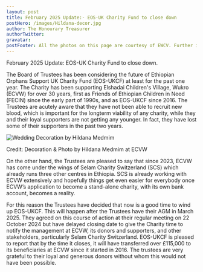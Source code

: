 ```yaml
---
layout: post
title: February 2025 Update:- EOS-UK Charity Fund to close down
postHero: /images/Hildana-decor.jpg
author: The Honourary Treasurer
authorTwitter: 
gravatar:
postFooter: All the photos on this page are courtesy of EWCV. Further information could be obtained by calling +44(0)7867 727445 or at <a href="mailto:eosukcharityfund@gmail.com">eosukcharityfund@gmail.com</a>
---
```

February 2025 Update: EOS-UK Charity Fund to close down.

The Board of Trustees has been considering the future of Ethiopian Orphans Support UK Charity Fund (EOS-UKCF) at least for the past one year. The Charity has been supporting Elshadai Children's Village, Wukro (ECVW) for over 30 years, first as Friends of Ethiopian Children in Need (FECIN) since the early part of 1990s, and as EOS-UKCF since 2016. The Trustees are acutely aware that they have not been able to recruit new blood, which is important for the longterm viability of any charity, while they and their loyal supporters are not getting any younger. In fact, they have lost some of their supporters in the past two years.

<div class="bordered pull-left tiny text-center">
	<img src="{{ base }}/images/Hildana-decor.jpg" alt="Wedding Decoration by Hildana Medmim" class="img-responsive center-block" />
	<div class="caption">
		<p>Credit: Decoration & Photo by Hildana Medmim at ECVW</p>
	</div>
</div>  

On the other hand, the Trustees are pleased to say that since 2023, ECVW has come under the wings of Selam Charity Switzerland (SCS) which already runs three other centres in Ethiopia. SCS is already working with ECVW extensively and  hopefully things  get even easier for everybody once ECVW’s application to become a stand-alone charity, with its own bank account, becomes a reality.
 
For this reason the Trustees have decided that now is a good time to wind up EOS-UKCF. This will happen after the Trustees have their AGM in March 2025. They agreed on this course of action at their regular meeting on 22 October 2024 but have delayed closing date to give the Charity time to notify the management at ECVW, its donors and supporters, and other stakeholders, particularly Selam Charity Switzerland. EOS-UKCF is pleased to report that by the time it closes, it will have transferred over £115,000 to its beneficiaries at ECVW since it started in 2016. The trustees are very grateful to their loyal and generous donors without whom this would not have been possible.